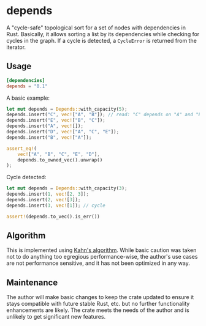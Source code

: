 # depends

A "cycle-safe" topological sort for a set of nodes with dependencies in Rust.
Basically, it allows sorting a list by its dependencies while checking for
cycles in the graph. If a cycle is detected, a `CycleError` is returned from the
iterator.

## Usage

```toml
[dependencies]
depends = "0.1"
```

A basic example:

```rust
let mut depends = Depends::with_capacity(5);
depends.insert("C", vec!["A", "B"]); // read: "C" depends on "A" and "B"
depends.insert("E", vec!["B", "C"]);
depends.insert("A", vec![]);
depends.insert("D", vec!["A", "C", "E"]);
depends.insert("B", vec!["A"]);

assert_eq!(
    vec!["A", "B", "C", "E", "D"],
    depends.to_owned_vec().unwrap()
);
```

Cycle detected:

```rust
let mut depends = Depends::with_capacity(3);
depends.insert(1, vec![2, 3]);
depends.insert(2, vec![3]);
depends.insert(3, vec![1]); // cycle

assert!(depends.to_vec().is_err())
```

## Algorithm

This is implemented
using [Kahn's algorithm](https://en.wikipedia.org/wiki/Topological_sorting).
While basic caution was taken not to do anything too egregious performance-wise,
the author's use cases are not performance sensitive, and it has not been
optimized in any way.

## Maintenance

The author will make basic changes to keep the crate updated to ensure it stays
compatible with future stable Rust, etc. but no further functionality
enhancements are likely. The crate meets the needs of the author and is unlikely
to get significant new features.
